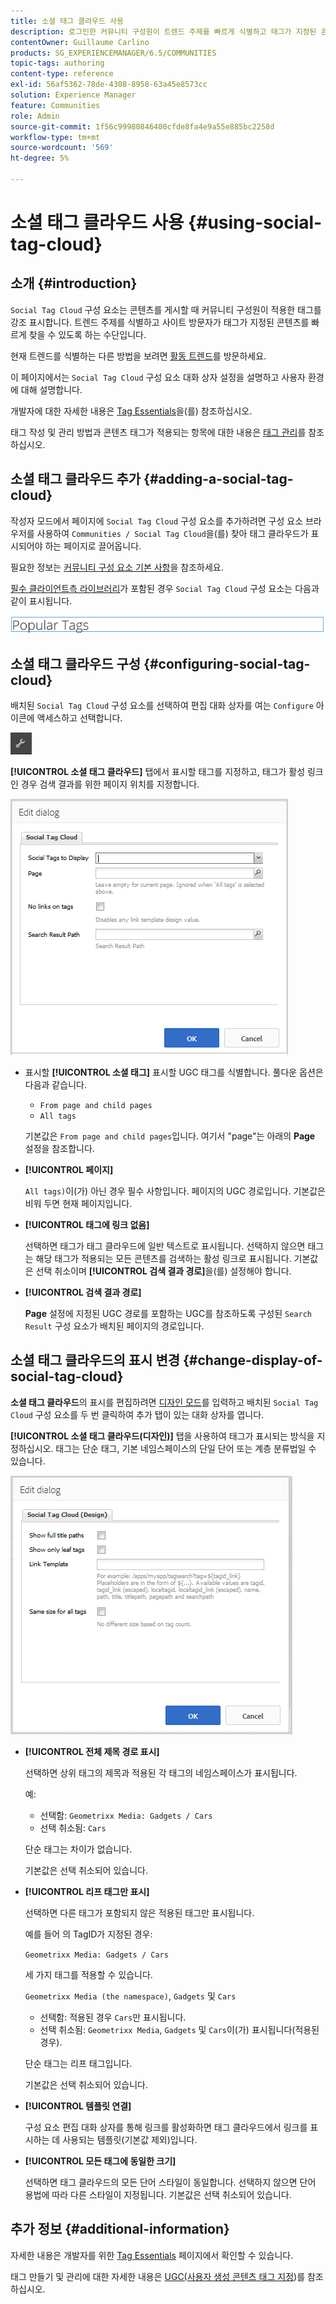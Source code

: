 ```yaml
---
title: 소셜 태그 클라우드 사용
description: 로그인한 커뮤니티 구성원이 트렌드 주제를 빠르게 식별하고 태그가 지정된 콘텐츠를 찾을 수 있도록 페이지에 Social Tag Cloud 구성 요소를 추가하는 방법을 알아봅니다.
contentOwner: Guillaume Carlino
products: SG_EXPERIENCEMANAGER/6.5/COMMUNITIES
topic-tags: authoring
content-type: reference
exl-id: 56af5362-78de-4308-8958-63a45e8573cc
solution: Experience Manager
feature: Communities
role: Admin
source-git-commit: 1f56c99980846400cfde8fa4e9a55e885bc2258d
workflow-type: tm+mt
source-wordcount: '569'
ht-degree: 5%

---
```


# 소셜 태그 클라우드 사용 {#using-social-tag-cloud}

## 소개 {#introduction}

`Social Tag Cloud` 구성 요소는 콘텐츠를 게시할 때 커뮤니티 구성원이 적용한 태그를 강조 표시합니다. 트렌드 주제를 식별하고 사이트 방문자가 태그가 지정된 콘텐츠를 빠르게 찾을 수 있도록 하는 수단입니다.

현재 트렌드를 식별하는 다른 방법을 보려면 [활동 트렌드](trends.md)를 방문하세요.

이 페이지에서는 `Social Tag Cloud` 구성 요소 대화 상자 설정을 설명하고 사용자 환경에 대해 설명합니다.

개발자에 대한 자세한 내용은 [Tag Essentials](tag.md)을(를) 참조하십시오.

태그 작성 및 관리 방법과 콘텐츠 태그가 적용되는 항목에 대한 내용은 [태그 관리](../../help/sites-administering/tags.md)를 참조하십시오.

## 소셜 태그 클라우드 추가 {#adding-a-social-tag-cloud}

작성자 모드에서 페이지에 `Social Tag Cloud` 구성 요소를 추가하려면 구성 요소 브라우저를 사용하여 `Communities / Social Tag Cloud`을(를) 찾아 태그 클라우드가 표시되어야 하는 페이지로 끌어옵니다.

필요한 정보는 [커뮤니티 구성 요소 기본 사항](basics.md)을 참조하세요.

[필수 클라이언트측 라이브러리](tag.md#essentials-for-client-side)가 포함된 경우 `Social Tag Cloud` 구성 요소는 다음과 같이 표시됩니다.

![소셜 태그](assets/social-tag.png)

## 소셜 태그 클라우드 구성 {#configuring-social-tag-cloud}

배치된 `Social Tag Cloud` 구성 요소를 선택하여 편집 대화 상자를 여는 `Configure` 아이콘에 액세스하고 선택합니다.

![구성](assets/configure-new.png)

**[!UICONTROL 소셜 태그 클라우드]** 탭에서 표시할 태그를 지정하고, 태그가 활성 링크인 경우 검색 결과를 위한 페이지 위치를 지정합니다.

![social-tag-cloud](assets/social-tag-cloud.png)

* 표시할 **[!UICONTROL 소셜 태그]**
표시할 UGC 태그를 식별합니다. 풀다운 옵션은 다음과 같습니다.

   * `From page and child pages`
   * `All tags`

  기본값은 `From page and child pages`입니다. 여기서 &quot;page&quot;는 아래의 **Page** 설정을 참조합니다.

* **[!UICONTROL 페이지]**

  `All tags)`이(가) 아닌 경우 필수 사항입니다. 페이지의 UGC 경로입니다. 기본값은 비워 두면 현재 페이지입니다.

* **[!UICONTROL 태그에 링크 없음]**

  선택하면 태그가 태그 클라우드에 일반 텍스트로 표시됩니다. 선택하지 않으면 태그는 해당 태그가 적용되는 모든 콘텐츠를 검색하는 활성 링크로 표시됩니다. 기본값은 선택 취소이며 **[!UICONTROL 검색 결과 경로]**&#x200B;을(를) 설정해야 합니다.

* **[!UICONTROL 검색 결과 경로]**

  **Page** 설정에 지정된 UGC 경로를 포함하는 UGC를 참조하도록 구성된 `Search Result` 구성 요소가 배치된 페이지의 경로입니다.

## 소셜 태그 클라우드의 표시 변경 {#change-display-of-social-tag-cloud}

**소셜 태그 클라우드**&#x200B;의 표시를 편집하려면 [디자인 모드](../../help/sites-authoring/default-components-designmode.md)를 입력하고 배치된 `Social Tag Cloud` 구성 요소를 두 번 클릭하여 추가 탭이 있는 대화 상자를 엽니다.

**[!UICONTROL 소셜 태그 클라우드(디자인)]** 탭을 사용하여 태그가 표시되는 방식을 지정하십시오. 태그는 단순 태그, 기본 네임스페이스의 단일 단어 또는 계층 분류법일 수 있습니다.

![social-tag-cloud-design](assets/social-tag-cloud-design.png)

* **[!UICONTROL 전체 제목 경로 표시]**

  선택하면 상위 태그의 제목과 적용된 각 태그의 네임스페이스가 표시됩니다.

  예:

   * 선택함: `Geometrixx Media: Gadgets / Cars`
   * 선택 취소됨: `Cars`

  단순 태그는 차이가 없습니다.

  기본값은 선택 취소되어 있습니다.

* **[!UICONTROL 리프 태그만 표시]**

  선택하면 다른 태그가 포함되지 않은 적용된 태그만 표시됩니다.

  예를 들어 의 TagID가 지정된 경우:

  `Geometrixx Media: Gadgets / Cars`

  세 가지 태그를 적용할 수 있습니다.

  `Geometrixx Media (the namespace)`, `Gadgets` 및 `Cars`

   * 선택함: 적용된 경우 `Cars`만 표시됩니다.
   * 선택 취소됨: `Geometrixx Media`, `Gadgets` 및 `Cars`이(가) 표시됩니다(적용된 경우).

  단순 태그는 리프 태그입니다.

  기본값은 선택 취소되어 있습니다.

* **[!UICONTROL 템플릿 연결]**

  구성 요소 편집 대화 상자를 통해 링크를 활성화하면 태그 클라우드에서 링크를 표시하는 데 사용되는 템플릿(기본값 제외)입니다.

* **[!UICONTROL 모든 태그에 동일한 크기]**

  선택하면 태그 클라우드의 모든 단어 스타일이 동일합니다. 선택하지 않으면 단어 용법에 따라 다른 스타일이 지정됩니다. 기본값은 선택 취소되어 있습니다.

## 추가 정보 {#additional-information}

자세한 내용은 개발자를 위한 [Tag Essentials](tag.md) 페이지에서 확인할 수 있습니다.

태그 만들기 및 관리에 대한 자세한 내용은 [UGC(사용자 생성 콘텐츠 태그 지정](tag-ugc.md))를 참조하십시오.
